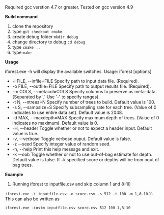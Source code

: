 Required  gcc verstion 4.7 or greater. Tested on gcc version 4.9

**Build command**

1. clone the repository
2. type `git checkout cmake`
3. create debug folder `mkdir debug`
4. change directory to debug `cd debug`
5. type `cmake ..`
4. type `make`

**Usage**

iforest.exe -h will display the available switches.
     Usage: iforest [options]

 * -i FILE, --infile=FILE  Specify path to input data file. (Required).
 * -o FILE, --outfile=FILE  Specify path to output results file. (Required).
 * -m COLS, --metacol=COLS  Specify columns to preserve as meta-data. (Separated by ',' Use '-' to specify ranges).
 * -t N, --ntrees=N   Specify number of trees to build. Default value is 100.
 * -s S, --sampsize=S  Specify subsampling rate for each tree. (Value of 0 indicates to use entire data set). Default value is 2048.
 * -d MAX, --maxdepth=MAX Specify maximum depth of trees. (Value of 0 indicates no maximum). Default value is 0.
 * -H, --header    Toggle whether or not to expect a header input. Default value is true.
 * -v, --verbose   Toggle verbose ouput. Default value is false.
 * -z --seed Specify integer value of random seed.
 * -h, --help  Print this help message and exit.
 * -k --oob Toggle whether or not to use out-of-bag estimate for depth. Default value is false. If `-k` specified score or depths will be from oout of bag trees.

**Example**

1. Running iforest to inputfile.csv and skip column 1 and 8-10

  `iforest.exe -i inputfile.csv -o score.csv -s 512 -t 100 -m 1,8-10`
2. This can also be written as

  `iforest.exe -iostm inputfile.csv score.csv 512 100 1,8-10`
